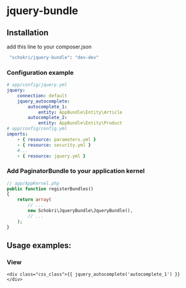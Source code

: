 # jquery-bundle
## Installation
add this line to your composer.json
```sh
 "schokri/jquery-bundle": "dev-dev"
```
### Configuration example
```yaml
# app/config/jquery.yml 
jquery:
    connection: default
    jquery_autocomplete:
        autocomplete_1:
            entity: AppBundle\Entity\Article
        autocomplete_2:
            entity: AppBundle\Entity\Product
# app/config/config.yml
imports:
    - { resource: parameters.yml }
    - { resource: security.yml }
    #...
    - { resource: jquery.yml }
```
### Add PaginatorBundle to your application kernel

```php
// app/AppKernel.php
public function registerBundles()
{
    return array(
        // ...
        new Schokri\JqueryBundle\JqueryBundle(),
        // ...
    );
}
```
## Usage examples:
### View

```twig
<div class="css_class">{{ jquery_autocomplete('autocomplete_1') }}</div>
```